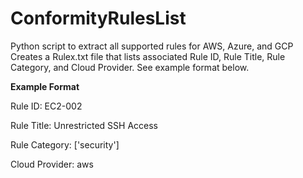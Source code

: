 # ConformityRulesList
Python script to extract all supported rules for AWS, Azure, and GCP
Creates a Rulex.txt file that lists associated Rule ID, Rule Title, Rule Category, and Cloud Provider. See example format below.

**Example Format** 

Rule ID:  EC2-002 

 Rule Title:  Unrestricted SSH Access 
 
 Rule Category:  ['security'] 
 
 Cloud Provider:  aws 
 

